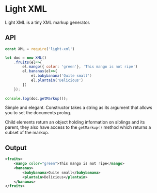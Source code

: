 # Light XML
Light XML is a tiny XML markup generator.

## API
```js
const XML = require('light-xml')

let doc = new XML()
    .fruits(el=>{
        el.mango({ color: 'green'}, 'This mango is not ripe')
        el.bananas(el=>{
            el.babybanana('Quite small')
            el.plantain('Delicious')
        })
    });
    
console.log(doc.getMarkup());
```
Simple and elegant. Constructor takes a string as its argument that allows you to set the documents prolog.

Child elements return an object holding information on siblings and its parent, they also have access to the `getMarkup()` method which returns a subset of the markup.

## Output
```xml
<fruits>
    <mango color="green">This mango is not ripe</mango>
    <bananas>
        <babybanana>Quite small</babybanana>
        <plantain>Delicious</plantain>
    </bananas>
</fruits>
```
